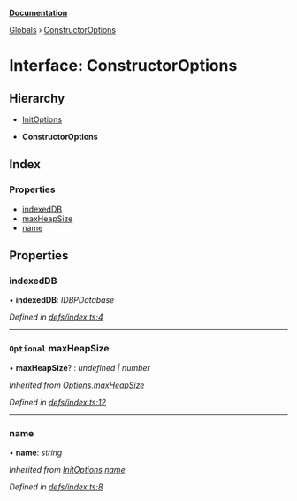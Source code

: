 **[Documentation](../README.md)**

[Globals](../README.md) › [ConstructorOptions](constructoroptions.md)

# Interface: ConstructorOptions

## Hierarchy

  * [InitOptions](initoptions.md)

  * **ConstructorOptions**

## Index

### Properties

* [indexedDB](constructoroptions.md#indexeddb)
* [maxHeapSize](constructoroptions.md#optional-maxheapsize)
* [name](constructoroptions.md#name)

## Properties

###  indexedDB

• **indexedDB**: *IDBPDatabase*

*Defined in [defs/index.ts:4](https://github.com/badbatch/cachemap/blob/13ed388/packages/indexed-db/src/defs/index.ts#L4)*

___

### `Optional` maxHeapSize

• **maxHeapSize**? : *undefined | number*

*Inherited from [Options](options.md).[maxHeapSize](options.md#optional-maxheapsize)*

*Defined in [defs/index.ts:12](https://github.com/badbatch/cachemap/blob/13ed388/packages/indexed-db/src/defs/index.ts#L12)*

___

###  name

• **name**: *string*

*Inherited from [InitOptions](initoptions.md).[name](initoptions.md#name)*

*Defined in [defs/index.ts:8](https://github.com/badbatch/cachemap/blob/13ed388/packages/indexed-db/src/defs/index.ts#L8)*
